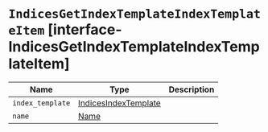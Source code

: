 # `IndicesGetIndexTemplateIndexTemplateItem` [interface-IndicesGetIndexTemplateIndexTemplateItem]

| Name | Type | Description |
| - | - | - |
| `index_template` | [IndicesIndexTemplate](./IndicesIndexTemplate.md) | &nbsp; |
| `name` | [Name](./Name.md) | &nbsp; |
